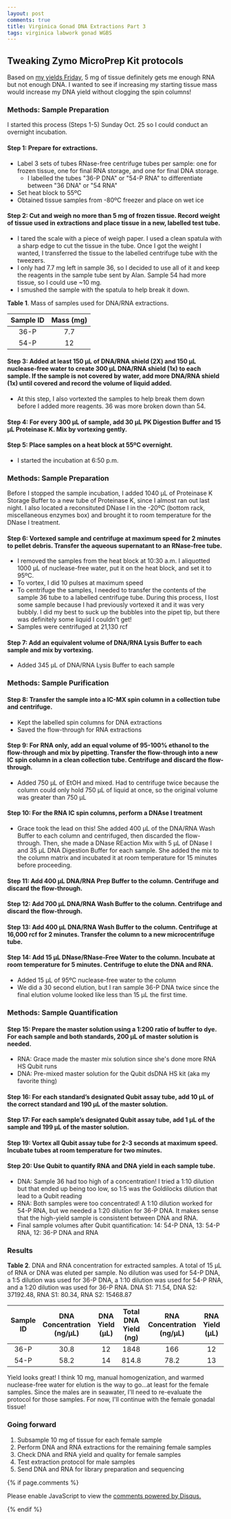 ```yaml
---
layout: post
comments: true
title: Virginica Gonad DNA Extractions Part 3
tags: virginica labwork gonad WGBS
---
```


## Tweaking Zymo MicroPrep Kit protocols

Based on [my yields Friday](https://yaaminiv.github.io/Virginica-Gonad-DNA-Extractions-Part2/), 5 mg of tissue definitely gets me enough RNA but not enough DNA. I wanted to see if increasing my starting tissue mass would increase my DNA yield without clogging the spin columns!

### Methods: Sample Preparation

I started this process (Steps 1-5) Sunday Oct. 25 so I could conduct an overnight incubation.

#### Step 1: Prepare for extractions.

- Label 3 sets of tubes RNase-free centrifuge tubes per sample: one for frozen tissue, one for final RNA storage, and one for final DNA storage.
  - I labelled the tubes "36-P DNA" or "54-P RNA" to differentiate between "36 DNA" or "54 RNA"
- Set heat block to 55ºC
- Obtained tissue samples from -80ºC freezer and place on wet ice

#### Step 2: Cut and weigh no more than 5 mg of frozen tissue. Record weight of tissue used in extractions and place tissue in a new, labelled test tube.

- I tared the scale with a piece of weigh paper. I used a clean spatula with a sharp edge to cut the tissue in the tube. Once I got the weight I wanted, I transferred the tissue to the labelled centrifuge tube with the tweezers.
- I only had 7.7 mg left in sample 36, so I decided to use all of it and keep the reagents in the sample tube sent by Alan. Sample 54 had more tissue, so I could use ~10 mg.
- I smushed the sample with the spatula to help break it down.

**Table 1**. Mass of samples used for DNA/RNA extractions.

|  **Sample ID**  | **Mass (mg)** |
|:---------------:|:-------------:|
|       36-P      |       7.7     |
|       54-P      |       12      |

#### Step 3: Added at least 150 µL of DNA/RNA shield (2X) and 150 µL nuclease-free water to create 300 µL DNA/RNA shield (1x) to each sample. If the sample is not covered by water, add more DNA/RNA shield (1x) until covered and record the volume of liquid added.

- At this step, I also vortexted the samples to help break them down before I added more reagents. 36 was more broken down than 54.

#### Step 4: For every 300 µL of sample, add 30 µL PK Digestion Buffer and 15 µL Proteinase K. Mix by vortexing gently.

#### Step 5: Place samples on a heat block at 55ºC overnight.

- I started the incubation at 6:50 p.m.

### Methods: Sample Preparation

Before I stopped the sample incubation, I added 1040 µL of Proteinase K Storage Buffer to a new tube of Proteinase K, since I almost ran out last night. I also located a reconsituted DNase I in the -20ºC (bottom rack, miscellaneous enzymes box) and brought it to room temperature for the DNase I treatment.

#### Step 6: Vortexed sample and centrifuge at maximum speed for 2 minutes to pellet debris. Transfer the aqueous supernatant to an RNase-free tube.

- I removed the samples from the heat block at 10:30 a.m. I aliquotted 1000 µL of nuclease-free water, put it on the heat block, and set it to 95ºC.
- To vortex, I did 10 pulses at maximum speed
- To centrifuge the samples, I needed to transfer the contents of the sample 36 tube to a labelled centrifuge tube. During this process, I lost some sample because I had previously vortexed it and it was very bubbly. I did my best to suck up the bubbles into the pipet tip, but there was definitely some liquid I couldn't get!
- Samples were centrifuged at 21,130 rcf

#### Step 7: Add an equivalent volume of DNA/RNA Lysis Buffer to each sample and mix by vortexing.

- Added 345 µL of DNA/RNA Lysis Buffer to each sample

### Methods: Sample Purification

#### Step 8: Transfer the sample into a IC-MX spin column in a collection tube and centrifuge. 

- Kept the labelled spin columns for DNA extractions
- Saved the flow-through for RNA extractions

#### Step 9: For RNA only, add an equal volume of 95-100% ethanol to the flow-through and mix by pipetting. Transfer the flow-through into a new IC spin column in a clean collection tube. Centrifuge and discard the flow-through.

- Added 750 µL of EtOH and mixed. Had to centrifuge twice because the column could only hold 750 µL of liquid at once, so the original volume was greater than 750 µL

#### Step 10: For the RNA IC spin columns, perform a DNAse I treatment

- Grace took the lead on this! She added 400 µL of the DNA/RNA Wash Buffer to each column and centrifuged, then discarded the flow-through. Then, she made a DNase REaction Mix with 5 µL of DNase I and 35 µL DNA Digestion Buffer for each sample. She added the mix to the column matrix and incubated it at room temperature for 15 minutes before proceeding.

#### Step 11: Add 400 µL DNA/RNA Prep Buffer to the column. Centrifuge and discard the flow-through.

#### Step 12: Add 700 µL DNA/RNA Wash Buffer to the column. Centrifuge and discard the flow-through.

#### Step 13: Add 400 µL DNA/RNA Wash Buffer to the column. Centrifuge at 16,000 rcf for 2 minutes. Transfer the column to a new microcentrifuge tube.

#### Step 14: Add 15 µL DNase/RNase-Free Water to the column. Incubate at room temperature for 5 minutes. Centrifuge to elute the DNA and RNA.

- Added 15 µL of 95ºC nuclease-free water to the column
- We did a 30 second elution, but I ran sample 36-P DNA twice since the final elution volume looked like less than 15 µL the first time.

### Methods: Sample Quantification

#### Step 15: Prepare the master solution using a 1:200 ratio of buffer to dye. For each sample and both standards, 200 µL of master solution is needed.

- RNA: Grace made the master mix solution since she's done more RNA HS Qubit runs
- DNA: Pre-mixed master solution for the Qubit dsDNA HS kit (aka my favorite thing)

#### Step 16: For each standard’s designated Qubit assay tube, add 10 µL of the correct standard and 190 µL of the master solution.

#### Step 17: For each sample’s designated Qubit assay tube, add 1 µL of the sample and 199 µL of the master solution. 

#### Step 19: Vortex all Qubit assay tube for 2-3 seconds at maximum speed. Incubate tubes at room temperature for two minutes.

#### Step 20: Use Qubit to quantify RNA and DNA yield in each sample tube.

- DNA: Sample 36 had too high of a concentration! I tried a 1:10 dilution but that ended up being too low, so 1:5 was the Goldilocks dilution that lead to a Qubit reading
- RNA: Both samples were too concentrated! A 1:10 dilution worked for 54-P RNA, but we needed a 1:20 dilution for 36-P DNA. It makes sense that the high-yield sample is consistent between DNA and RNA.
- Final sample volumes after Qubit quantification: 14: 54-P DNA, 13: 54-P RNA, 12: 36-P DNA and RNA

### Results

**Table 2**. DNA and RNA concentration for extracted samples. A total of 15 µL of RNA or DNA was eluted per sample. No dilution was used for 54-P DNA, a 1:5 dilution was used for 36-P DNA, a 1:10 dilution was used for 54-P RNA, and a 1:20 dilution was used for 36-P RNA. DNA S1: 71.54, DNA S2: 37192.48, RNA S1: 80.34, RNA S2: 15468.87

| **Sample ID** | **DNA Concentration (ng/µL)** | **DNA Yield (µL)** | **Total DNA Yield (ng)** | **RNA Concentration (ng/µL)** | **RNA Yield (µL)** | **Total RNA Yield (ng)** |
|:-------------:|:-----------------------------:|:------------------:|:------------------------:|:-----------------------------:|:------------------:|:------------------------:|
|      36-P     |              30.8             |         12         |           1848           |              166              |         12         |           39840          |
|      54-P     |              58.2             |         14         |           814.8          |              78.2             |         13         |           10166          |

Yield looks great! I think 10 mg, manual homogenization, and warmed nuclease-free water for elution is the way to go...at least for the female samples. Since the males are in seawater, I'll need to re-evaluate the protocol for those samples. For now, I'll continue with the female gonadal tissue!

### Going forward

1. Subsample 10 mg of tissue for each female sample
2. Perform DNA and RNA extractions for the remaining female samples
3. Check DNA and RNA yield and quality for female samples
4. Test extraction protocol for male samples
5. Send DNA and RNA for library preparation and sequencing

{% if page.comments %}

<div id="disqus_thread"></div>
<script>

/**
*  RECOMMENDED CONFIGURATION VARIABLES: EDIT AND UNCOMMENT THE SECTION BELOW TO INSERT DYNAMIC VALUES FROM YOUR PLATFORM OR CMS.
*  LEARN WHY DEFINING THESE VARIABLES IS IMPORTANT: https://disqus.com/admin/universalcode/#configuration-variables*/
/*
var disqus_config = function () {
this.page.url = PAGE_URL;  // Replace PAGE_URL with your page's canonical URL variable
this.page.identifier = PAGE_IDENTIFIER; // Replace PAGE_IDENTIFIER with your page's unique identifier variable
};
*/
(function() { // DON'T EDIT BELOW THIS LINE
var d = document, s = d.createElement('script');
s.src = 'https://the-responsible-grad-student.disqus.com/embed.js';
s.setAttribute('data-timestamp', +new Date());
(d.head || d.body).appendChild(s);
})();
</script>
<noscript>Please enable JavaScript to view the <a href="https://disqus.com/?ref_noscript">comments powered by Disqus.</a></noscript>

{% endif %}

<script id="dsq-count-scr" src="//the-responsible-grad-student.disqus.com/count.js" async></script>
